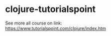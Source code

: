 # clojure-tutorialspoint
See more all course on link: 
https://www.tutorialspoint.com/clojure/index.htm